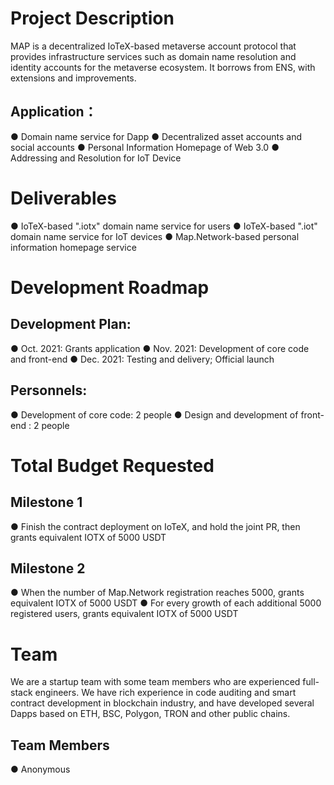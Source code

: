# Project Description
MAP is a decentralized IoTeX-based metaverse account protocol that provides infrastructure services such as domain name resolution and identity accounts for the metaverse ecosystem. It borrows from ENS, with extensions and improvements.
 
## Application：
●  Domain name service for Dapp
●  Decentralized asset accounts and social accounts
●  Personal Information Homepage of Web 3.0
●  Addressing and Resolution for IoT Device
 
 
# Deliverables
●  IoTeX-based ".iotx" domain name service for users
●  IoTeX-based ".iot" domain name service for IoT devices
●  Map.Network-based personal information homepage service
 
 
# Development Roadmap

## Development Plan:
●  Oct.  2021: Grants application
●  Nov. 2021:  Development of core code and front-end
●  Dec. 2021:  Testing and delivery; Official launch
 
## Personnels:
●  Development of core code: 2 people
●  Design and development of front-end : 2 people
 
 
# Total Budget Requested
 
## Milestone 1
●  Finish the contract deployment on IoTeX, and hold the joint PR, then grants equivalent IOTX of 5000 USDT

## Milestone 2
●  When the number of Map.Network registration reaches 5000, grants equivalent IOTX of 5000 USDT
●  For every growth of each additional 5000 registered users, grants equivalent IOTX of 5000 USDT


# Team
 
We are a startup team with some team members who are experienced full-stack engineers. We have rich experience in code auditing and smart contract development in blockchain industry, and have developed several Dapps based on ETH, BSC, Polygon, TRON and other public chains.

## Team Members
●  Anonymous


